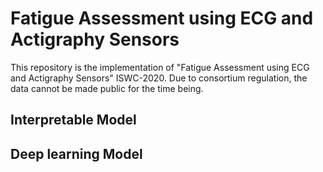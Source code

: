 ﻿# Fatigue Assessment using ECG and Actigraphy Sensors
This repository is the implementation of "Fatigue Assessment using ECG and Actigraphy Sensors" ISWC-2020.
Due to consortium regulation, the data cannot be made public for the time being.
## Interpretable Model
## Deep learning Model
